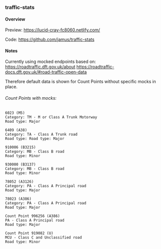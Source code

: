 ### traffic-stats

#### Overview

Preview: https://lucid-cray-fc8060.netlify.com/

Code: https://github.com/jamus/traffic-stats

#### Notes
Currently using mocked endpoints based on:
https://roadtraffic.dft.gov.uk/about
https://roadtraffic-docs.dft.gov.uk/#road-traffic-open-data

Therefore default data is shown for Count Points without specific mocks in place.

###### Count Points with mocks:
```
6023 (M5)
Category: TM - M or Class A Trunk Motorway
Road type: Major

6409 (A38)
Category: TA - Class A Trunk road
Road type: Road type: Major

910006 (B3215)
Category: MB - Class B road
Road type: Minor

930000 (B3137)
Category: MB - Class B road
Road type: Minor

78052 (A3126)
Category: PA - Class A Principal road
Road type: Major

78023 (A386)
Category: PA - Class A Principal road
Road type: Major

Count Point 996256 (A386)
PA - Class A Principal road
Road type: Major

Count Point 919082 (U)
MCU - Class C and Unclassified road
Road type: Minor
```